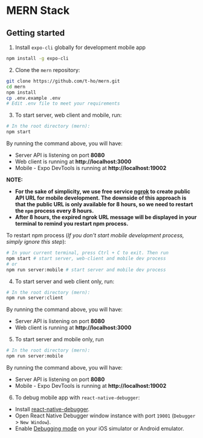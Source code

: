 # MERN Stack

## Getting started

1. Install `expo-cli` globally for development mobile app

```bash
npm install -g expo-cli
```

2. Clone the `mern` repository:

```bash
git clone https://github.com/t-ho/mern.git
cd mern
npm install
cp .env.example .env
# Edit .env file to meet your requirements
```

3. To start server, web client and mobile, run:

```bash
# In the root directory (mern):
npm start
```

By running the command above, you will have:

- Server API is listening on port **8080**
- Web client is running at **http://localhost:3000**
- Mobile - Expo DevTools is running at **http://localhost:19002**

**NOTE:**

- **For the sake of simplicity, we use free service [ngrok](https://ngrok.com/) to create public API URL for mobile development. The downside of this approach is that the public URL is only available for 8 hours, so we need to restart the `npm` process every 8 hours.**
- **After 8 hours, the expired ngrok URL message will be displayed in your terminal to remind you restart npm process.**

To restart npm process (_If you don't start mobile development process, simply ignore this step_):

```bash
# In your current terminal, press Ctrl + C to exit. Then run
npm start # start server, web-client and mobile dev process
# or
npm run server:mobile # start server and mobile dev process
```

4. To start server and web client only, run:

```bash
# In the root directory (mern):
npm run server:client
```

By running the command above, you will have:

- Server API is listening on port **8080**
- Web client is running at **http://localhost:3000**

5. To start server and mobile only, run

```bash
# In the root directory (mern):
npm run server:mobile
```

By running the command above, you will have:

- Server API is listening on port **8080**
- Mobile - Expo DevTools is running at **http://localhost:19002**

6. To debug mobile app with `react-native-debugger`:

- Install [react-native-debugger](https://github.com/jhen0409/react-native-debugger/releases).
- Open React Native Debugger window instance with port `19001` (`Debugger` > `New Window`).
- Enable [Debugging mode](https://facebook.github.io/react-native/docs/debugging.html#accessing-the-in-app-developer-menu) on your iOS simulator or Android emulator.
